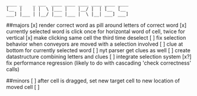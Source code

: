 
```
____ _    _ ___  ____ ____ ____ ____ ____ ____ 
[__  |    | |  \ |___ |    |__/ |  | [__  [__  
___] |___ | |__/ |___ |___ |  \ |__| ___] ___] 
```

##majors
[x] render correct word as pill around letters of correct word
[x] currently selected word is click once for horizontal word of cell, twice for vertical
    [x] make clicking same cell the third time deselect
    [ ] fix selection behavior when conveyors are moved with a selection involved
[ ] clue at bottom for currently selected word
    [ ] nyt parser get clues as well
    [ ] create datastructure combining letters and clues
    [ ] integrate selection system 
[x?] fix performance regression (likely to do with cascading 'check correctness' calls)

##minors
[ ] after cell is dragged, set new target cell to new location of moved cell
[ ]

